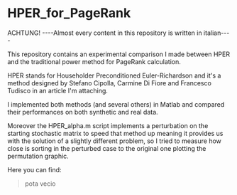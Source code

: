 # HPER_for_PageRank
ACHTUNG! ----Almost every content in this repository is written in italian----

This repository contains an experimental comparison I made between HPER and the traditional power method for PageRank calculation.

HPER stands for Householder Preconditioned Euler-Richardson and it's a method designed by Stefano Cipolla, Carmine Di Fiore and Francesco Tudisco in an article I'm attaching.

I implemented both methods (and several others) in Matlab and compared their performances on both synthetic and real data.

Moreover the HPER_alpha.m script implements a perturbation on the starting stochastic matrix to speed that method up meaning it provides us with the solution of a slightly different problem, so I tried to measure how close is sorting in the perturbed case to the original one plotting the permutation graphic.

Here you can find:
>pota
>vecio
